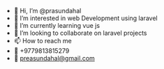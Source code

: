 - 👋 Hi, I’m @prasundahal
- 👀 I’m interested in web Development using laravel
- 🌱 I’m currently learning vue js
- 💞️ I’m looking to collaborate on laravel projects
- 📫 How to reach me 
- 📱 +9779813815279 
- 📧 preasundahal@gmail.com

<!---
prasundahal/prasundahal is a ✨ special ✨ repository because its `README.md` (this file) appears on your GitHub profile.
You can click the Preview link to take a look at your changes.
--->
